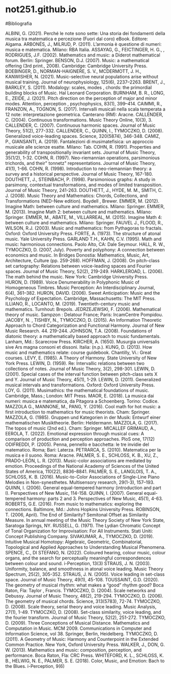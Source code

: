 # not251.github.io

#Bibliografia

ALBINI, G. (2021). Perché le note sono sette: Una storia dei fondamenti della musica tra matematica e percezione (Fuori dal coro) eBook. Editore: Algama.
ARBONÉS, J., MILRUD, P. (2011). L’armonia è questione di numeri: musica e matematica. Milano: RBA Italia.
ASSAYAG, G., FEICTINGER, H. G., , RODRIGUES, J.F. (2002). Mathematics and music: a Diderot mathematical forum. Berlin: Springer.
BENSON, D.J. (2007). Music: a mathematical offering (3rd print., 2008). Cambridge: Cambridge University Press.
BOEBINGER, D., NORMAN-HAIGNERE, S. V., MCDERMOTT, J. H., KANWISHER, N. (2021). Music-selective neural populations arise without musical training. Journal of neurophysiology, 125(6), 2237–2263.
BRENT, J., BARKLEY, S. (2011). Modalogy: scales, modes , chords: the primordial building blocks of Music. Hal Leonard Corporation.
BURNHAM, B. R., LONG, E., ZEIDE, J. (2021). Pitch direction on the perception of major and minor modes. Attention, perception , psychophysics, 83(1), 399–414.
CAIMMI, R., FRANZON, A., TOGNON, S. (2017). Intervalli musicali nella scala temperata a 12 note: interpretazione geometrica. Canterano (RM): Aracne.
CALLENDER, C. (2004). Continuous transformations. Music Theory Online, 10(3), 3.
CALLENDER, C. (2007). Continuous harmonic spaces. Journal of Music Theory, 51(2), 277-332.
CALLENDER, C., QUINN, I., TYMOCZKO, D. (2008). Generalized voice-leading spaces. Science, 320(5874), 346-348.
CAMIZ, P., GIANSANTI, A. (2019). Fantalezioni di musimatefisica: un approccio musicale alle scienze esatte. Milano: Tab.
COHN, R. (1991). Properties and generability of transpositionally invariant sets. Journal of Music Theory, 35(1/2), 1-32.
COHN, R. (1997). Neo-riemannian operations, parsimonious trichords, and their" tonnetz" representations. Journal of Music Theory, 41(1), 1-66.
COHN, R. (1998). Introduction to neo-riemannian theory: a survey and a historical perspective. Journal of Music Theory, 167-180.
DOUTHETT, J., STEINBACH, P. (1998). Parsimonious graphs: A study in parsimony, contextual transformations, and modes of limited transposition. Journal of Music Theory, 241-263.
DOUTHETT, J., HYDE, M. M., SMITH, C. J. (2008). Music Theory and Mathematics: Chords, Collections, and Transformations (NED-New edition). Boydell , Brewer.
EMMER, M. (2012). Imagine Math: between culture and mathematics. Milano: Springer.
EMMER, M. (2013). Imagine Math 2: between culture and mathematics. Milano: Springer.
EMMER, M., ABATE, M., VILLARREAL, M. (2015). Imagine Math 4: between culture and mathematics. Milano: Springer.
FAUVEL J., FLOOD, R., WILSON, R.J. (2003). Music and mathematics: from Pythagoras to fractals. Oxford: Oxford University Press.
FORTE, A. (1973). The structure of atonal music. Yale University Press.
GARLAND T.H., KAHN, C.V. (1995). Math and music: harmonious connections. Paolo Alto, CA: Dale Seymour.
HALL, R. W., TYMOCZKO, D. (2007, July). Poverty and polyphony: A connection between economics and music. In Bridges Donostia: Mathematics, Music, Art, Architecture, Culture (pp. 259-268).
HOFFMAN, J. (2008). On pitch-class set cartography: Relations between voice-leading spaces and Fourier spaces. Journal of Music Theory, 52(2), 219-249. 
HARKLEROAD, L. (2006). The math behind the music. New York: Cambridge University Press.
HURON, D. (1989). Voice Denumerability in Polyphonic Music of Homogeneous Timbres. Music Perception: An Interdisciplinary Journal, 6(4), 361–382.
HURON, DAVID. (2006). Sweet Anticipation: Music and the Psychology of Expectation. Cambridge, Massachusetts: The MIT Press.
ILLIANO, R., LOCANTO, M. (2019). Twentieth-century music and mathematics. Turnhout: Brepols.
JEDRZEJEWSKI, F. (2006). Mathematical theory of music. Sampzon : Delatour France; Paris: IrcamCentre Pompidou.
JACOBY, N. , TISHBY, N., TYMOCZKO, D. (2015). An Information Theoretic Approach to Chord Categorization and Functional Harmony. Journal of New Music Research. 44. 219-244.
JOHNSON, T.A. (2008). Foundations of diatonic theory: a mathematically based approach to music fundamentals. Lanham, Md.: Scarecrow Press.
KIRCHER, A. (1650). Musurgia universalis sive Ars magna consoni et dissoni. Italia: (n.p.).
KUNG, D. (2013). How music and mathematics relate: course guidebook. Chantilly, Vi.: Great courses.
LEVY, E. (1985). A Theory of Harmony. State University of New York Press.
LEWIN, D. (1959). Re: Intervallic relations between two collections of notes. Journal of Music Theory, 3(2), 298-301.
LEWIN, D. (2001). Special cases of the interval function between pitch-class sets X and Y. Journal of Music Theory, 45(1), 1-29.
LEWIN, D. (2011). Generalized musical intervals and transformations. Oxford: Oxford University Press.
LOY, G. (2011). Musimathics: the mathematical foundations of music. Cambridge, Mass.; London: MIT Press.
MAOR, E. (2018). La musica dai numeri: musica e matematica, da Pitagora a Schoenberg. Torino: Codice.
MAZZOLA G., MANNONE, M., PANG, Y. (2016). Cool math for hot music: a first introduction to mathematics for music theorists. Cham: Springer.
MAZZOLA, G. (1985). Gruppen und Kategorien in der Musik: Entwurf einer mathematischen Musiktheorie. Berlin: Heldermann.
MAZZOLA, G. (2017). The topos of music (2nd ed.). Cham: Springer.
MICALLEF GRIMAUD, A., EEROLA, T. (2022). Emotional expression through musical cues: A comparison of production and perception approaches. PloS one, 17(12)
ODIFREDDI, P. (2005). Penna, pennello e bacchetta: le tre invidie del matematico. Roma; Bari: Laterza.
PETRARCA, S. (2010). Matematica per la musica e il suono. Roma: Aracne.
PALMER, S. E., SCHLOSS, K. B., XU, Z., PRADO-LEÓN, L. R. (2013). Music-color associations are mediated by emotion. Proceedings of the National Academy of Sciences of the United States of America, 110(22), 8836–8841.
PALMER, S. E., LANGLOIS, T. A., SCHLOSS, K. B. (2016). Music-to-Color Associations of Single-Line Piano Melodies in Non-synesthetes. Multisensory research, 29(1-3), 157–193.
QUINN, I. (2006). General equal-tempered harmony (introduction and part I). Perspectives of New Music, 114-158.
QUINN, I. (2007). General equal-tempered harmony: parts 2 and 3. Perspectives of New Music, 45(1), 4-63.
ROBERTS, G.E. (2016). From music to mathematics: exploring the connections. Baltimore, Md.: Johns Hopkins University Press.
ROBINSON, T. (2006, April). The End of Similarity? Semitonal Offset as Similarity Measure. In annual meeting of the Music Theory Society of New York State, Saratoga Springs, NY.
RUSSELL, G. (1971). The Lydian Chromatic Concept of Tonal Organization for Improvisation: For All Instruments. Stati Uniti: Concept Publishing Company.
SIVAKUMAR, A., TYMOCZKO, D. (2019). Intuitive Musical Homotopy: Algebraic, Geometric, Combinatorial, Topological and Applied Approaches to Understanding Musical Phenomena.
SPENCE, C., DI STEFANO, N. (2022). Coloured hearing, colour music, colour organs, and the search for perceptually meaningful correspondences between colour and sound. i-Perception, 13(3)
STRAUS, J. N. (2003). Uniformity, balance, and smoothness in atonal voice leading. Music Theory Spectrum, 25(2), 305-352.
STRAUS, J. N. (2005). Voice leading in set-class space. Journal of Music Theory, 49(1), 45-108.
TOUSSAINT, G.D. (2020). The geometry of musical rhythm: what makes a “good” rhythm good? Boca Raton, Fla: Taylor , Francis.
TYMOCZKO, D. (2004). Scale networks and Debussy. Journal of Music Theory, 48(2), 219-294.
TYMOCZKO, D. (2006). The geometry of musical chords. Science, 313(5783), 72-74.
TYMOCZKO, D. (2008). Scale theory, serial theory and voice leading. Music Analysis, 27(1), 1-49.
TYMOCZKO, D. (2008). Set-class similarity, voice leading, and the fourier transform. Journal of Music Theory, 52(2), 251-272.
TYMOCZKO, D. (2009). Three Conceptions of Musical Distance. Mathematics and Computation in Music. MCM 2009. Communications in Computer and Information Science, vol 38. Springer, Berlin, Heidelberg.
TYMOCZKO, D. (2011). A Geometry of Music: Harmony and Counterpoint in the Extended Common Practice. New York, Oxford University Press.
WALKER, J., DON, G. W. (2013). Mathematics and music: composition, perception, and performance. Boca Raton, Fla: CRC Press.
WHITEFORD, K. L., SCHLOSS, K. B., HELWIG, N. E., PALMER, S. E. (2018). Color, Music, and Emotion: Bach to the Blues. i-Perception, 9(6) 
